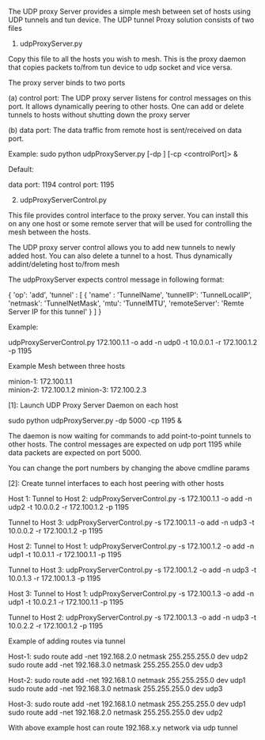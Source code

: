 The UDP proxy Server provides a simple mesh between set of hosts 
using UDP tunnels and tun device. The UDP tunnel Proxy solution 
consists of two files 

1. udpProxyServer.py 

Copy this file to all the hosts you wish to mesh. This is the proxy daemon 
that copies packets to/from tun device to udp socket and vice versa. 

The proxy server binds to two ports 

(a) control port: 
The UDP proxy server listens for control messages on this port. It allows dynamically peering to other hosts. One can add or delete tunnels to hosts without shutting down the proxy server

(b) data port: 
The data traffic from remote host is sent/received on data port. 


Example:
sudo python udpProxyServer.py [-dp <dataPort>] [-cp <controlPort]> &

Default: 

data port: 1194
control port: 1195 

2. udpProxyServerControl.py 

This file provides control interface to the proxy server. You can install this on any one host or some remote server that will be used for controlling the mesh between the hosts. 

The UDP proxy server control allows you to add new tunnels to newly added host. You can also delete a tunnel to a host. Thus dynamically addint/deleting host to/from mesh 

The udpProxyServer expects control message in following format: 

{ 
  'op': 'add',
  'tunnel' : [
      {
        'name' : 'TunnelName',
        'tunnelIP': 'TunnelLocalIP',
        'netmask': 'TunnelNetMask',
        'mtu': 'TunnelMTU',
        'remoteServer': 'Remte Server IP for this tunnel'
      }
   ]
}

Example: 

udpProxyServerControl.py 172.100.1.1 -o add -n udp0 -t 10.0.0.1 -r 172.100.1.2 -p 1195

Example Mesh between three hosts 

minion-1: 172.100.1.1   
minion-2: 172.100.1.2
minion-3: 172.100.2.3

[1]: Launch UDP Proxy Server Daemon on each host

sudo python udpProxyServer.py -dp 5000 -cp 1195 &

The daemon is now waiting for commands to add point-to-point 
tunnels to other hosts. The control messages are expected on udp port 1195 
while data packets are expected on port 5000. 

You can change the port numbers by changing the above cmdline params 

[2]: Create tunnel interfaces to each host peering with other hosts

Host 1: 
  Tunnel to Host 2:
      udpProxyServerControl.py -s 172.100.1.1 -o add -n udp2 -t 10.0.0.2 -r 172.100.1.2 -p 1195

  Tunnel to Host 3:
      udpProxyServerControl.py -s 172.100.1.1 -o add -n udp3 -t 10.0.0.2 -r 172.100.1.2 -p 1195

Host 2: 
  Tunnel to Host 1:
      udpProxyServerControl.py -s 172.100.1.2 -o add -n udp1 -t 10.0.1.1 -r 172.100.1.1 -p 1195

  Tunnel to Host 3:
      udpProxyServerControl.py -s 172.100.1.2 -o add -n udp3 -t 10.0.1.3 -r 172.100.1.3 -p 1195

Host 3: 
  Tunnel to Host 1:
      udpProxyServerControl.py -s 172.100.1.3 -o add -n udp1 -t 10.0.2.1 -r 172.100.1.1 -p 1195

  Tunnel to Host 2:
      udpProxyServerControl.py -s 172.100.1.3 -o add -n udp3 -t 10.0.2.2 -r 172.100.1.2 -p 1195


Example of adding routes via tunnel 

Host-1:
sudo route add -net 192.168.2.0 netmask 255.255.255.0 dev udp2
sudo route add -net 192.168.3.0 netmask 255.255.255.0 dev udp3

Host-2:
sudo route add -net 192.168.1.0 netmask 255.255.255.0 dev udp1
sudo route add -net 192.168.3.0 netmask 255.255.255.0 dev udp3

Host-3:
sudo route add -net 192.168.1.0 netmask 255.255.255.0 dev udp1
sudo route add -net 192.168.2.0 netmask 255.255.255.0 dev udp2


With above example host can route 192.168.x.y network via udp tunnel 



